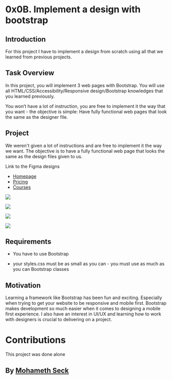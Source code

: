 # 0x0B. Implement a design with bootstrap

## Introduction

For this project I have to implement a design from scratch using all that we learned from previous projects. 

## Task Overview
In this project, you will implement 3 web pages with Bootstrap. You will use all HTML/CSS/Accessibility/Responsive design/Bootstrap knowledges that you learned previously.

You won’t have a lot of instruction, you are free to implement it the way that you want - the objective is simple: Have fully functional web pages that look the same as the designer file.



## Project
We weren't given a lot of instructions and are free to implement it the way we want. The objective is to have a fully functional web page that looks the same as the design files given to us.

Link to the Figma designs
- [Homepage](https://www.figma.com/file/QYQqMYbdpAHL5xTclwJKSI/Homepage) 
- [Pricing](https://www.figma.com/file/KLAI53jdYpfFNEy0O79ymB/Pricing)
- [Courses](https://www.figma.com/file/ivg3abH1HLmMayBgjGg1Qf/Courses?node-id=0%3A1)


![](https://github.com/SeckMohameth/holberton-smiling-school/blob/master/Archive/Desktop/01_SMILESCHOOL_LANDING_desktop@2x.png?raw=true)

![](https://github.com/SeckMohameth/holberton-smiling-school/blob/master/Archive/Desktop/02_SMILESCHOOL_PRICING_desktop@2x.png?raw=true)

![](https://github.com/SeckMohameth/holberton-smiling-school/blob/master/Archive/Desktop/03_SMILESCHOOL_COURSES_desktop@2x.png?raw=true)

![](https://github.com/SeckMohameth/holberton-smiling-school/blob/master/Archive/Screen%20Shot%202020-03-27%20at%208.54.52%20AM.png?raw=true)

## Requirements
- You have to use Bootstrap

- your styles.css must be as small as you can - you must use as much as you can Bootstrap classes

## Motivation
Learning a framework like Bootstrap has been fun and exciting. Especially when trying to get your website to be responsive and mobile first. Bootstrap makes development so much easier when it comes to designing a mobile first experience. I also have an interest in UI/UX and learning how to work with designers is crucial to delivering on a project.

# Contributions
This project was done alone
## By [Mohameth Seck](https://github.com/SeckMohameth)
